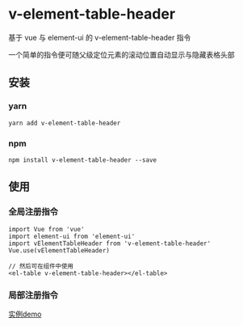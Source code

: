 # v-element-table-header

基于 vue 与 element-ui 的 v-element-table-header 指令

一个简单的指令便可随父级定位元素的滚动位置自动显示与隐藏表格头部

## 安装
### yarn
```shell
yarn add v-element-table-header
```
### npm
```shell
npm install v-element-table-header --save
```

## 使用
### 全局注册指令
```shell
import Vue from 'vue'
import element-ui from 'element-ui'
import vElementTableHeader from 'v-element-table-header'
Vue.use(vElementTableHeader)

// 然后可在组件中使用
<el-table v-element-table-header></el-table>
```
### 局部注册指令
[实例demo](https://github.com/ZhanYishu/v-element-table-header/blob/master/packages/v-element-table-header/demo/index.vue)
